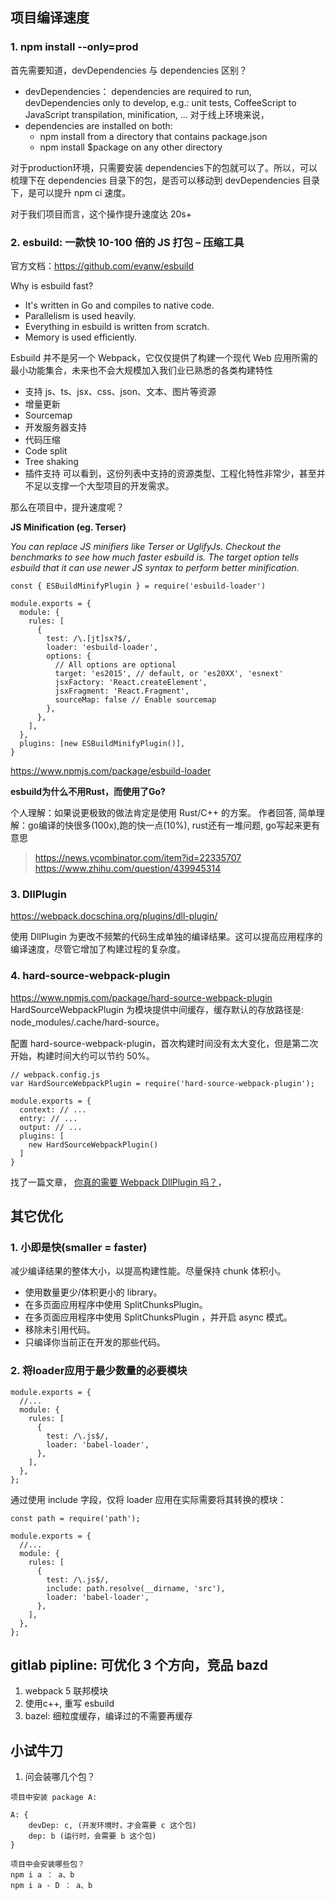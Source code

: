 ## 项目编译速度
### 1. npm install --only=prod
首先需要知道，devDependencies 与 dependencies 区别？
- devDependencies： dependencies are required to run, devDependencies only to develop, e.g.: unit tests, CoffeeScript to JavaScript transpilation, minification, ...
对于线上环境来说，
- dependencies are installed on both: 
  -  npm install from a directory that contains package.json
  - npm install $package on any other directory

对于production环境，只需要安装 dependencies下的包就可以了。所以，可以梳理下在 dependencies 目录下的包，是否可以移动到 devDependencies 目录下，是可以提升 npm ci 速度。

对于我们项目而言，这个操作提升速度达 20s+

### 2. esbuild: 一款快 10-100 倍的 JS 打包 – 压缩工具
官方文档：https://github.com/evanw/esbuild

Why is esbuild fast?
- It's written in Go and compiles to native code.
- Parallelism is used heavily.
- Everything in esbuild is written from scratch.
- Memory is used efficiently.

Esbuild 并不是另一个 Webpack，它仅仅提供了构建一个现代 Web 应用所需的最小功能集合，未来也不会大规模加入我们业已熟悉的各类构建特性
- 支持 js、ts、jsx、css、json、文本、图片等资源
- 增量更新
- Sourcemap
- 开发服务器支持
- 代码压缩
- Code split
- Tree shaking
- 插件支持
可以看到，这份列表中支持的资源类型、工程化特性非常少，甚至并不足以支撑一个大型项目的开发需求。

那么在项目中，提升速度呢？

**JS Minification (eg. Terser)**

*You can replace JS minifiers like Terser or UglifyJs. Checkout the benchmarks to see how much faster esbuild is. The target option tells esbuild that it can use newer JS syntax to perform better minification.*

```
const { ESBuildMinifyPlugin } = require('esbuild-loader')

module.exports = {
  module: {
    rules: [
      {
        test: /\.[jt]sx?$/,
        loader: 'esbuild-loader',
        options: {
          // All options are optional
          target: 'es2015', // default, or 'es20XX', 'esnext'
          jsxFactory: 'React.createElement',
          jsxFragment: 'React.Fragment',
          sourceMap: false // Enable sourcemap
        },
      },
    ],
  },
  plugins: [new ESBuildMinifyPlugin()],
}
```

https://www.npmjs.com/package/esbuild-loader

**esbuild为什么不用Rust，而使用了Go?**

个人理解：如果说更极致的做法肯定是使用 Rust/C++ 的方案。
作者回答, 简单理解：go编译的快很多(100x),跑的快一点(10%), rust还有一堆问题, go写起来更有意思

> https://news.ycombinator.com/item?id=22335707
> https://www.zhihu.com/question/439945314

### 3. DllPlugin
https://webpack.docschina.org/plugins/dll-plugin/

使用 DllPlugin 为更改不频繁的代码生成单独的编译结果。这可以提高应用程序的编译速度，尽管它增加了构建过程的复杂度。

### 4. hard-source-webpack-plugin
https://www.npmjs.com/package/hard-source-webpack-plugin
HardSourceWebpackPlugin 为模块提供中间缓存，缓存默认的存放路径是: node_modules/.cache/hard-source。

配置 hard-source-webpack-plugin，首次构建时间没有太大变化，但是第二次开始，构建时间大约可以节约 50%。
```
// webpack.config.js
var HardSourceWebpackPlugin = require('hard-source-webpack-plugin');
 
module.exports = {
  context: // ...
  entry: // ...
  output: // ...
  plugins: [
    new HardSourceWebpackPlugin()
  ]
}
```
找了一篇文章， [你真的需要 Webpack DllPlugin 吗？](https://www.cnblogs.com/skychx/p/webpack-dllplugin.html)，

## 其它优化
### 1. 小即是快(smaller = faster) 
减少编译结果的整体大小，以提高构建性能。尽量保持 chunk 体积小。

- 使用数量更少/体积更小的 library。
- 在多页面应用程序中使用 SplitChunksPlugin。
- 在多页面应用程序中使用 SplitChunksPlugin ，并开启 async 模式。
- 移除未引用代码。
- 只编译你当前正在开发的那些代码。

### 2. 将loader应用于最少数量的必要模块
```
module.exports = {
  //...
  module: {
    rules: [
      {
        test: /\.js$/,
        loader: 'babel-loader',
      },
    ],
  },
};
```
通过使用 include 字段，仅将 loader 应用在实际需要将其转换的模块：
```
const path = require('path');

module.exports = {
  //...
  module: {
    rules: [
      {
        test: /\.js$/,
        include: path.resolve(__dirname, 'src'),
        loader: 'babel-loader',
      },
    ],
  },
};
```

## gitlab pipline: 可优化 3 个方向，竞品 bazd
1. webpack 5 联邦模块
2. 使用c++, 重写 esbuild
3.  bazel: 细粒度缓存，编译过的不需要再缓存


## 小试牛刀
1.  问会装哪几个包？
```
项目中安装 package A:

A: {
    devDep: c, (开发环境时，才会需要 c 这个包)
    dep: b (运行时，会需要 b 这个包)
}

项目中会安装哪些包？
npm i a ： a、b
npm i a - D ： a、b
```
